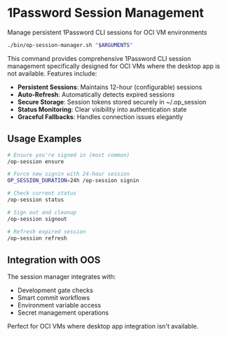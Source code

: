 # 1Password Session Management

Manage persistent 1Password CLI sessions for OCI VM environments

```bash
./bin/op-session-manager.sh "$ARGUMENTS"
```

This command provides comprehensive 1Password CLI session management specifically designed for OCI VMs where the desktop app is not available. Features include:

- **Persistent Sessions**: Maintains 12-hour (configurable) sessions
- **Auto-Refresh**: Automatically detects expired sessions
- **Secure Storage**: Session tokens stored securely in ~/.op_session
- **Status Monitoring**: Clear visibility into authentication state
- **Graceful Fallbacks**: Handles connection issues elegantly

## Usage Examples

```bash
# Ensure you're signed in (most common)
/op-session ensure

# Force new signin with 24-hour session
OP_SESSION_DURATION=24h /op-session signin

# Check current status
/op-session status

# Sign out and cleanup
/op-session signout

# Refresh expired session
/op-session refresh
```

## Integration with OOS

The session manager integrates with:
- Development gate checks
- Smart commit workflows
- Environment variable access
- Secret management operations

Perfect for OCI VMs where desktop app integration isn't available.
